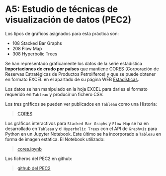 # A5: Estudio de técnicas de visualización de datos (PEC2)  
  
  Los tipos de gráficos asignados para esta práctica son:  
  *  108 Stacked Bar Graphs
  *  208 Flow Map
  *  308 Hyperbolic Trees  
  
  Se han representado gráficamente los datos de la serie estadística **Importaciones de crudo por países** que mantiene CORES (Corporación de Reservas Estratégicas de Productos Petrolíferos) y que se puede obtener en formato EXCEL en el apartado de su página WEB [Estadísticas](https://www.cores.es/es/estadisticas).  
  
  Los datos se han manipulado en la hoja EXCEL para darles el formato requerido en `Tableau` y producir un fichero CSV.  
  
  Los tres gráficos se pueden ver publicados en `Tableau` como una Historia:  
  
  >  [CORES](https://public.tableau.com/views/CORES/Historia1?:language=es-ES&:display_count=n&:origin=viz_share_link)  
  
  Los gráficos interactivos para `Stacked Bar Graphs` y `Flow Map` se ha en desarrollado en `Tableau` y el `Hyperbolic Trees` con el API de `Graphviz` para Python en un Jupyter Notebook. Este último se ha incorporado a `Tableau` en forma de imagen estática. El Notebook utilizado:  
  
  >  [cores.ipynb](./cores.html)    
 
 Los ficheros del PEC2 en github:  
 
 >  [github del PEC2](https://github.com/BaltiBoix/BaltiBoix.github.io/edit/master/Visual_PEC2)
  
  
  
  
